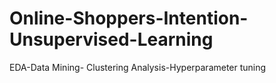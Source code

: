 # Online-Shoppers-Intention-Unsupervised-Learning
EDA-Data Mining- Clustering Analysis-Hyperparameter tuning

